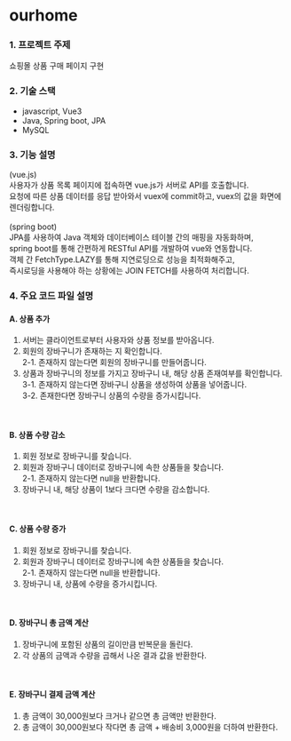 # ourhome

### 1. 프로젝트 주제
쇼핑몰 상품 구매 페이지 구현<br>

### 2. 기술 스택
- javascript, Vue3
- Java, Spring boot, JPA
- MySQL

### 3. 기능 설명
(vue.js)<br>
사용자가 상품 목록 페이지에 접속하면 vue.js가 서버로 API를 호출합니다.<br>
요청에 따른 상품 데이터를 응답 받아와서 vuex에 commit하고, vuex의 값을 화면에 렌더링합니다.
<br><br>
(spring boot)<br>
JPA를 사용하여 Java 객체와 데이터베이스 테이블 간의 매핑을 자동화하며,<br>
spring boot를 통해 간편하게 RESTful API를 개발하여 vue와 연동합니다.<br>
객체 간 FetchType.LAZY를 통해 지연로딩으로 성능을 최적화해주고, <br>
즉시로딩을 사용해야 하는 상황에는 JOIN FETCH를 사용하여 처리합니다.
<br>

### 4. 주요 코드 파일 설명
#### A.	상품 추가
1. 서버는 클라이언트로부터 사용자와 상품 정보를 받아옵니다.<br>
2. 회원의 장바구니가 존재하는 지 확인합니다.<br>
    2-1. 존재하지 않는다면 회원의 장바구니를 만들어줍니다.<br>
3. 상품과 장바구니의 정보를 가지고 장바구니 내, 해당 상품 존재여부를 확인합니다.<br>
    3-1. 존재하지 않는다면 장바구니 상품을 생성하여 상품을 넣어줍니다.<br>
    3-2. 존재한다면 장바구니 상품의 수량을 증가시킵니다.<br>
<br>

#### B.	상품 수량 감소
1. 회원 정보로 장바구니를 찾습니다.
2. 회원과 장바구니 데이터로 장바구니에 속한 상품들을 찾습니다.<br>
    2-1. 존재하지 않는다면 null을 반환합니다.
3. 장바구니 내, 해당 상품이 1보다 크다면 수량을 감소합니다.<br>
<br>

#### C.	상품 수량 증가<br>
1. 회원 정보로 장바구니를 찾습니다.
2. 회원과 장바구니 데이터로 장바구니에 속한 상품들을 찾습니다.<br>
    2-1. 존재하지 않는다면 null을 반환합니다.<br>
3. 장바구니 내, 상품에 수량을 증가시킵니다.<br>
<br>

#### D.	장바구니 총 금액 계산
1. 장바구니에 포함된 상품의 길이만큼 반복문을 돌린다.
2. 각 상품의 금액과 수량을 곱해서 나온 결과 값을 반환한다.<br>
<br>

#### E.	장바구니 결제 금액 계산
1. 총 금액이 30,000원보다 크거나 같으면 총 금액만 반환한다.
2. 총 금액이 30,000원보다 작다면 총 금액 + 배송비 3,000원을 더하여 반환한다.
